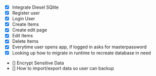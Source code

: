 - [x] Integrate Diesel SQlite
- [x] Register user
- [x] Login User
- [x] Create Items
- [x] Create edit page
- [x] Edit Items
- [x] Delete Items
- [x] Everytime user opens app, if logged in asks for masterpassword
- [x] Looking up how to migrate in runtime to recreate database in need
<!-- - [] When clicking on a item on the table, show more info ( like a page for the item ) -->
- [] Encrypt Sensitive Data
- [] How to import/export data so user can backup

